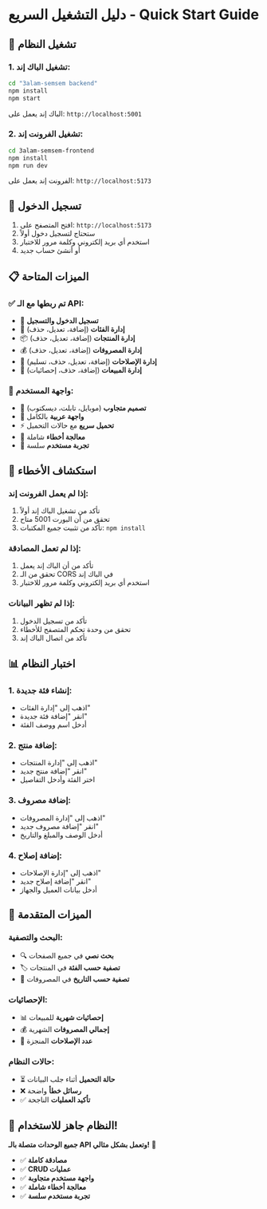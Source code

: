 # دليل التشغيل السريع - Quick Start Guide

## 🚀 **تشغيل النظام**

### **1. تشغيل الباك إند:**
```bash
cd "3alam-semsem backend"
npm install
npm start
```
الباك إند يعمل على: `http://localhost:5001`

### **2. تشغيل الفرونت إند:**
```bash
cd 3alam-semsem-frontend
npm install
npm run dev
```
الفرونت إند يعمل على: `http://localhost:5173`

## 🔐 **تسجيل الدخول**

1. افتح المتصفح على: `http://localhost:5173`
2. ستحتاج لتسجيل دخول أولاً
3. استخدم أي بريد إلكتروني وكلمة مرور للاختبار
4. أو أنشئ حساب جديد

## 📋 **الميزات المتاحة**

### ✅ **تم ربطها مع الـ API:**
- 🔐 **تسجيل الدخول والتسجيل**
- 📂 **إدارة الفئات** (إضافة، تعديل، حذف)
- 📦 **إدارة المنتجات** (إضافة، تعديل، حذف)
- 💰 **إدارة المصروفات** (إضافة، تعديل، حذف)
- 🔧 **إدارة الإصلاحات** (إضافة، تعديل، حذف، تسليم)
- 🛒 **إدارة المبيعات** (إضافة، حذف، إحصائيات)

### 🎨 **واجهة المستخدم:**
- 📱 **تصميم متجاوب** (موبايل، تابلت، ديسكتوب)
- 🌙 **واجهة عربية** بالكامل
- ⚡ **تحميل سريع** مع حالات التحميل
- 🚨 **معالجة أخطاء** شاملة
- 🎯 **تجربة مستخدم** سلسة

## 🔧 **استكشاف الأخطاء**

### **إذا لم يعمل الفرونت إند:**
1. تأكد من تشغيل الباك إند أولاً
2. تحقق من أن البورت 5001 متاح
3. تأكد من تثبيت جميع المكتبات: `npm install`

### **إذا لم تعمل المصادقة:**
1. تأكد من أن الباك إند يعمل
2. تحقق من الـ CORS في الباك إند
3. استخدم أي بريد إلكتروني وكلمة مرور للاختبار

### **إذا لم تظهر البيانات:**
1. تأكد من تسجيل الدخول
2. تحقق من وحدة تحكم المتصفح للأخطاء
3. تأكد من اتصال الباك إند

## 📊 **اختبار النظام**

### **1. إنشاء فئة جديدة:**
- اذهب إلى "إدارة الفئات"
- انقر "إضافة فئة جديدة"
- أدخل اسم ووصف الفئة

### **2. إضافة منتج:**
- اذهب إلى "إدارة المنتجات"
- انقر "إضافة منتج جديد"
- اختر الفئة وأدخل التفاصيل

### **3. إضافة مصروف:**
- اذهب إلى "إدارة المصروفات"
- انقر "إضافة مصروف جديد"
- أدخل الوصف والمبلغ والتاريخ

### **4. إضافة إصلاح:**
- اذهب إلى "إدارة الإصلاحات"
- انقر "إضافة إصلاح جديد"
- أدخل بيانات العميل والجهاز

## 🎯 **الميزات المتقدمة**

### **البحث والتصفية:**
- 🔍 **بحث نصي** في جميع الصفحات
- 🏷️ **تصفية حسب الفئة** في المنتجات
- 📅 **تصفية حسب التاريخ** في المصروفات

### **الإحصائيات:**
- 📊 **إحصائيات شهرية** للمبيعات
- 💰 **إجمالي المصروفات** الشهرية
- 🔧 **عدد الإصلاحات** المنجزة

### **حالات النظام:**
- ⏳ **حالة التحميل** أثناء جلب البيانات
- ❌ **رسائل خطأ** واضحة
- ✅ **تأكيد العمليات** الناجحة

## 🌟 **النظام جاهز للاستخدام!**

**جميع الوحدات متصلة بالـ API وتعمل بشكل مثالي!** 🎉

- ✅ **مصادقة كاملة**
- ✅ **CRUD عمليات**
- ✅ **واجهة مستخدم متجاوبة**
- ✅ **معالجة أخطاء شاملة**
- ✅ **تجربة مستخدم سلسة**
